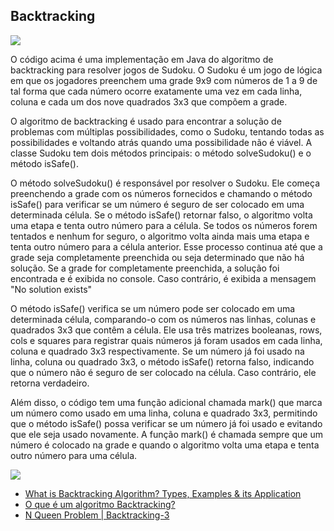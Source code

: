 ## Backtracking

![](https://i.imgur.com/waxVImv.png)


O código acima é uma implementação em Java do algoritmo de backtracking para resolver jogos de Sudoku. 
O Sudoku é um jogo de lógica em que os jogadores preenchem uma grade 9x9 com números de 1 a 9 de tal forma que cada 
número ocorre exatamente uma vez em cada linha, coluna e cada um dos nove quadrados 3x3 que compõem a grade.

O algoritmo de backtracking é usado para encontrar a solução de problemas com múltiplas possibilidades, 
como o Sudoku, tentando todas as possibilidades e voltando atrás quando uma possibilidade não é viável. 
A classe Sudoku tem dois métodos principais: o método solveSudoku() e o método isSafe().

O método solveSudoku() é responsável por resolver o Sudoku. Ele começa preenchendo a grade com os números fornecidos
e chamando o método isSafe() para verificar se um número é seguro de ser colocado em uma determinada célula. 
Se o método isSafe() retornar falso, o algoritmo volta uma etapa e tenta outro número para a célula. Se todos os 
números forem tentados e nenhum for seguro, o algoritmo volta ainda mais uma etapa e tenta outro número para a célula 
anterior. Esse processo continua até que a grade seja completamente preenchida ou seja determinado que não há solução.
Se a grade for completamente preenchida, a solução foi encontrada e é exibida no console. Caso contrário, é exibida a
mensagem "No solution exists"

O método isSafe() verifica se um número pode ser colocado em uma determinada célula, comparando-o com os números 
nas linhas, colunas e quadrados 3x3 que contêm a célula. Ele usa três matrizes booleanas, rows, cols e squares para 
registrar quais números já foram usados em cada linha, coluna e quadrado 3x3 respectivamente. Se um número já foi 
usado na linha, coluna ou quadrado 3x3, o método isSafe() retorna falso, indicando que o número não é seguro de ser 
colocado na célula. Caso contrário, 
ele retorna verdadeiro.

Além disso, o código tem uma função adicional chamada mark() que marca um número como usado em uma linha, 
coluna e quadrado 3x3, permitindo que o método isSafe() possa verificar se um número já foi usado 
e evitando que ele seja usado novamente. A função mark() é chamada sempre que um número é colocado na grade e 
quando o algoritmo volta uma etapa e tenta outro número para uma célula.


![](https://i.imgur.com/waxVImv.png)

- [What is Backtracking Algorithm? Types, Examples & its Application](https://www.simplilearn.com/tutorials/data-structure-tutorial/backtracking-algorithm#:~:text=Backtracking%20is%20a%20general%20algorithm,completed%20to%20a%20reasonable%20solution.)
- [O que é um algoritmo Backtracking?](https://pt.stackoverflow.com/questions/103184/o-que-%C3%A9-um-algoritmo-backtracking)
- [N Queen Problem | Backtracking-3](https://www.geeksforgeeks.org/n-queen-problem-backtracking-3/)
